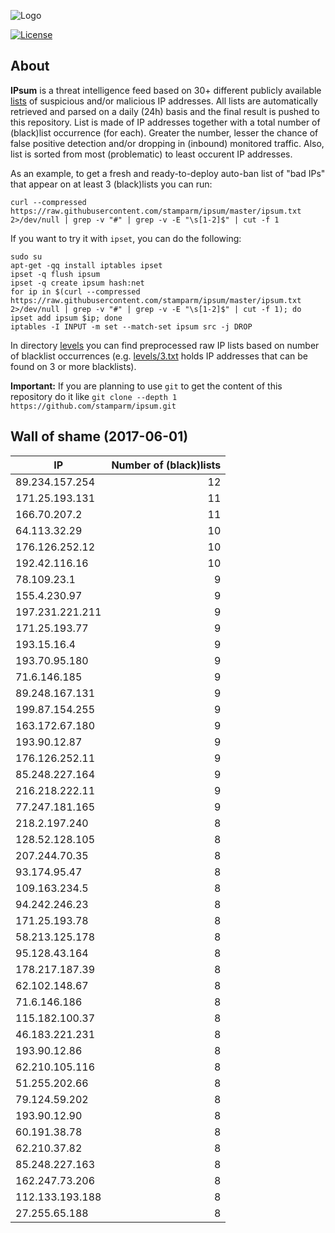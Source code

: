 ![Logo](logo.png)

[![License](https://img.shields.io/badge/license-Public_domain-red.svg)](https://wiki.creativecommons.org/wiki/Public_domain)

About
----

**IPsum** is a threat intelligence feed based on 30+ different publicly available [lists](https://github.com/stamparm/maltrail) of suspicious and/or malicious IP addresses. All lists are automatically retrieved and parsed on a daily (24h) basis and the final result is pushed to this repository. List is made of IP addresses together with a total number of (black)list occurrence (for each). Greater the number, lesser the chance of false positive detection and/or dropping in (inbound) monitored traffic. Also, list is sorted from most (problematic) to least occurent IP addresses.

As an example, to get a fresh and ready-to-deploy auto-ban list of "bad IPs" that appear on at least 3 (black)lists you can run:

```
curl --compressed https://raw.githubusercontent.com/stamparm/ipsum/master/ipsum.txt 2>/dev/null | grep -v "#" | grep -v -E "\s[1-2]$" | cut -f 1
```

If you want to try it with `ipset`, you can do the following:

```
sudo su
apt-get -qq install iptables ipset
ipset -q flush ipsum
ipset -q create ipsum hash:net
for ip in $(curl --compressed https://raw.githubusercontent.com/stamparm/ipsum/master/ipsum.txt 2>/dev/null | grep -v "#" | grep -v -E "\s[1-2]$" | cut -f 1); do ipset add ipsum $ip; done
iptables -I INPUT -m set --match-set ipsum src -j DROP
```

In directory [levels](levels) you can find preprocessed raw IP lists based on number of blacklist occurrences (e.g. [levels/3.txt](levels/3.txt) holds IP addresses that can be found on 3 or more blacklists).

**Important:** If you are planning to use `git` to get the content of this repository do it like `git clone --depth 1 https://github.com/stamparm/ipsum.git`

Wall of shame (2017-06-01)
----

|IP|Number of (black)lists|
|---|--:|
89.234.157.254|12
171.25.193.131|11
166.70.207.2|11
64.113.32.29|10
176.126.252.12|10
192.42.116.16|10
78.109.23.1|9
155.4.230.97|9
197.231.221.211|9
171.25.193.77|9
193.15.16.4|9
193.70.95.180|9
71.6.146.185|9
89.248.167.131|9
199.87.154.255|9
163.172.67.180|9
193.90.12.87|9
176.126.252.11|9
85.248.227.164|9
216.218.222.11|9
77.247.181.165|9
218.2.197.240|8
128.52.128.105|8
207.244.70.35|8
93.174.95.47|8
109.163.234.5|8
94.242.246.23|8
171.25.193.78|8
58.213.125.178|8
95.128.43.164|8
178.217.187.39|8
62.102.148.67|8
71.6.146.186|8
115.182.100.37|8
46.183.221.231|8
193.90.12.86|8
62.210.105.116|8
51.255.202.66|8
79.124.59.202|8
193.90.12.90|8
60.191.38.78|8
62.210.37.82|8
85.248.227.163|8
162.247.73.206|8
112.133.193.188|8
27.255.65.188|8
